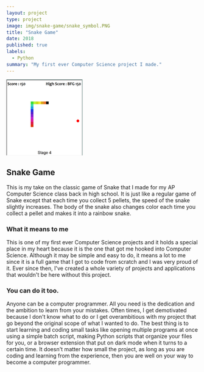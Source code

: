 ```yaml
---
layout: project
type: project
image: img/snake-game/snake_symbol.PNG
title: "Snake Game"
date: 2018
published: true
labels:
  - Python
summary: "My first ever Computer Science project I made."
---
```


<div class="text-center p-4">
  <img width="200px" src="../img/snake-game/snake_game.PNG" class="img-thumbnail" >
</div>

## Snake Game

This is my take on the classic game of Snake that I made for my AP Computer Science class back in high school. It is just like a regular game of Snake except that each time you collect 5 pellets, the speed of the snake slightly increases. The body of the snake also changes color each time you collect a pellet and makes it into a rainbow snake. 

### What it means to me

This is one of my first ever Computer Science projects and it holds a special place in my heart because it is the one that got me hooked into Computer Science. Although it may be simple and easy to do, it means a lot to me since it is a full game that I got to code from scratch and I was very proud of it. Ever since then, I've created a whole variety of projects and applications that wouldn't be here without this project.

### You can do it too.

Anyone can be a computer programmer. All you need is the dedication and the ambition to learn from your mistakes. Often times, I get demotivated because I don't know what to do or I get overambitious with my project that go beyond the original scope of what I wanted to do. The best thing is to start learning and coding small tasks like opening multiple programs at once using a simple batch script, making Python scripts that organize your files for you, or a browser extension that put on dark mode when it turns to a certain time. It doesn't matter how small the project, as long as you are coding and learning from the experience, then you are well on your way to become a computer programmer.
